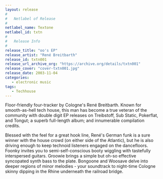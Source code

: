 ```yaml
---
layout: release
#
#   Netlabel of Release
#
netlabel_name: Textone
netlabel_id: txtn
#
#   Release Info
#
release_title: "oo's EP"
release_artist: "René Breitbarth"
release_id: txtn001
release_url_archive_org: "https://archive.org/details/txtn001"
release_cover: "cover-txtn001.jpg"
release_date: 2003-11-04
categories:
   - electronic music
tags:
   - Techhouse
---
```

Floor-friendly four-tracker by Cologne's René Breitbarth. Known for smooth-as-hell tech house, this man has become a true veteran of the community with double digit EP releases on Treibstoff, Sub Static, Pokerflat, and Tongut; a superb full-length album; and innumerable compilation credits.

Blessed with the feel for a great hook line, René's German funk is a sure winner with the house crowd (on either side of the Atlantic), but he is also driving enough to keep technoid listeners engaged on the dancefloors. Foonky invites you to semi-self-conscious booty wiggling with tastefully interspersed guitars. Groowie brings a simple but oh-so effective syncopated synth bass to the plate. Bongoone and Woosave delve into deeper regions of minor melodies - your soundtrack to night-time Cologne skinny dipping in the Rhine underneath the railroad bridge.